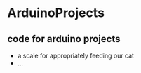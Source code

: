 # ArduinoProjects
code for arduino projects
---
* a scale for appropriately feeding our cat 
* ... 
